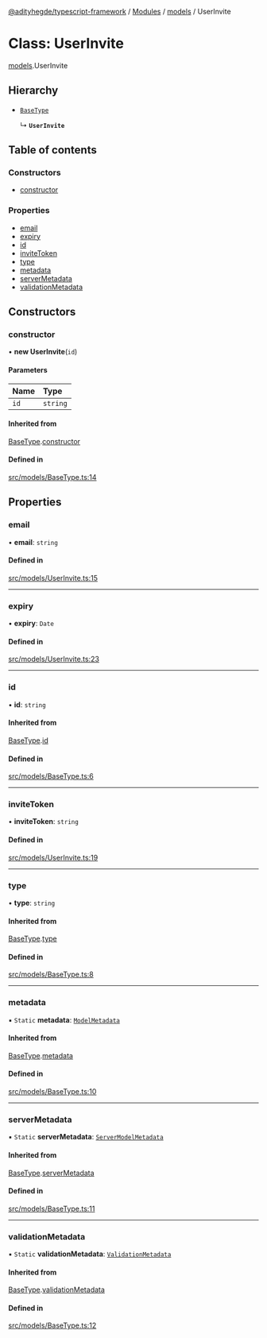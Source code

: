 [@adityhegde/typescript-framework](../README.md) / [Modules](../modules.md) / [models](../modules/models.md) / UserInvite

# Class: UserInvite

[models](../modules/models.md).UserInvite

## Hierarchy

- [`BaseType`](models.BaseType.md)

  ↳ **`UserInvite`**

## Table of contents

### Constructors

- [constructor](models.UserInvite.md#constructor)

### Properties

- [email](models.UserInvite.md#email)
- [expiry](models.UserInvite.md#expiry)
- [id](models.UserInvite.md#id)
- [inviteToken](models.UserInvite.md#invitetoken)
- [type](models.UserInvite.md#type)
- [metadata](models.UserInvite.md#metadata)
- [serverMetadata](models.UserInvite.md#servermetadata)
- [validationMetadata](models.UserInvite.md#validationmetadata)

## Constructors

### constructor

• **new UserInvite**(`id`)

#### Parameters

| Name | Type |
| :------ | :------ |
| `id` | `string` |

#### Inherited from

[BaseType](models.BaseType.md).[constructor](models.BaseType.md#constructor)

#### Defined in

[src/models/BaseType.ts:14](https://github.com/AdityaHegde/typescript-framework/blob/3d90755/src/models/BaseType.ts#L14)

## Properties

### email

• **email**: `string`

#### Defined in

[src/models/UserInvite.ts:15](https://github.com/AdityaHegde/typescript-framework/blob/3d90755/src/models/UserInvite.ts#L15)

___

### expiry

• **expiry**: `Date`

#### Defined in

[src/models/UserInvite.ts:23](https://github.com/AdityaHegde/typescript-framework/blob/3d90755/src/models/UserInvite.ts#L23)

___

### id

• **id**: `string`

#### Inherited from

[BaseType](models.BaseType.md).[id](models.BaseType.md#id)

#### Defined in

[src/models/BaseType.ts:6](https://github.com/AdityaHegde/typescript-framework/blob/3d90755/src/models/BaseType.ts#L6)

___

### inviteToken

• **inviteToken**: `string`

#### Defined in

[src/models/UserInvite.ts:19](https://github.com/AdityaHegde/typescript-framework/blob/3d90755/src/models/UserInvite.ts#L19)

___

### type

• **type**: `string`

#### Inherited from

[BaseType](models.BaseType.md).[type](models.BaseType.md#type)

#### Defined in

[src/models/BaseType.ts:8](https://github.com/AdityaHegde/typescript-framework/blob/3d90755/src/models/BaseType.ts#L8)

___

### metadata

▪ `Static` **metadata**: [`ModelMetadata`](models.ModelMetadata.md)

#### Inherited from

[BaseType](models.BaseType.md).[metadata](models.BaseType.md#metadata)

#### Defined in

[src/models/BaseType.ts:10](https://github.com/AdityaHegde/typescript-framework/blob/3d90755/src/models/BaseType.ts#L10)

___

### serverMetadata

▪ `Static` **serverMetadata**: [`ServerModelMetadata`](models.ServerModelMetadata.md)

#### Inherited from

[BaseType](models.BaseType.md).[serverMetadata](models.BaseType.md#servermetadata)

#### Defined in

[src/models/BaseType.ts:11](https://github.com/AdityaHegde/typescript-framework/blob/3d90755/src/models/BaseType.ts#L11)

___

### validationMetadata

▪ `Static` **validationMetadata**: [`ValidationMetadata`](models.ValidationMetadata.md)

#### Inherited from

[BaseType](models.BaseType.md).[validationMetadata](models.BaseType.md#validationmetadata)

#### Defined in

[src/models/BaseType.ts:12](https://github.com/AdityaHegde/typescript-framework/blob/3d90755/src/models/BaseType.ts#L12)
